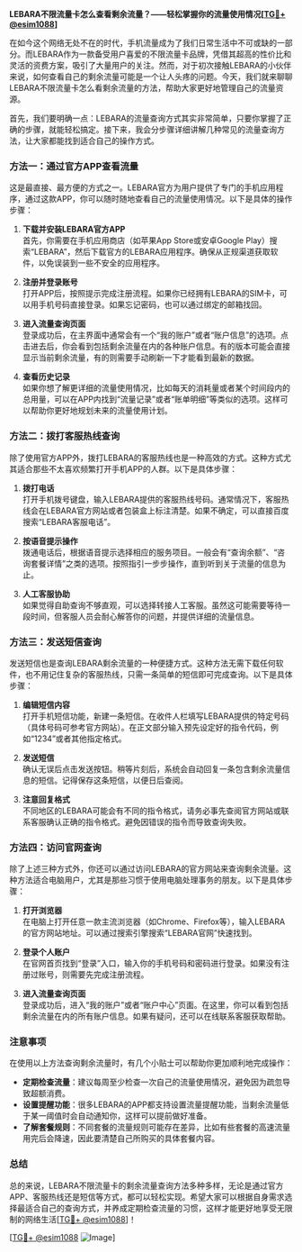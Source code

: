 **LEBARA不限流量卡怎么查看剩余流量？——轻松掌握你的流量使用情况[[TG💪+ @esim1088](https://t.me/s/esim1088)]**

在如今这个网络无处不在的时代，手机流量成为了我们日常生活中不可或缺的一部分。而LEBARA作为一款备受用户喜爱的不限流量卡品牌，凭借其超高的性价比和灵活的资费方案，吸引了大量用户的关注。然而，对于初次接触LEBARA的小伙伴来说，如何查看自己的剩余流量可能是一个让人头疼的问题。今天，我们就来聊聊LEBARA不限流量卡怎么看剩余流量的方法，帮助大家更好地管理自己的流量资源。

首先，我们要明确一点：LEBARA的流量查询方式其实非常简单，只要你掌握了正确的步骤，就能轻松搞定。接下来，我会分步骤详细讲解几种常见的流量查询方法，让大家都能找到适合自己的操作方式。

### 方法一：通过官方APP查看流量

这是最直接、最方便的方式之一。LEBARA官方为用户提供了专门的手机应用程序，通过这款APP，你可以随时随地查看自己的流量使用情况。以下是具体的操作步骤：

1. **下载并安装LEBARA官方APP**  
   首先，你需要在手机应用商店（如苹果App Store或安卓Google Play）搜索“LEBARA”，然后下载官方的LEBARA应用程序。确保从正规渠道获取软件，以免误装到一些不安全的应用程序。

2. **注册并登录账号**  
   打开APP后，按照提示完成注册流程。如果你已经拥有LEBARA的SIM卡，可以用手机号码直接登录。如果忘记密码，也可以通过绑定的邮箱找回。

3. **进入流量查询页面**  
   登录成功后，在主界面中通常会有一个“我的账户”或者“账户信息”的选项。点击进去后，你会看到包括剩余流量在内的各种账户信息。有的版本可能会直接显示当前剩余流量，有的则需要手动刷新一下才能看到最新的数据。

4. **查看历史记录**  
   如果你想了解更详细的流量使用情况，比如每天的消耗量或者某个时间段内的总用量，可以在APP内找到“流量记录”或者“账单明细”等类似的选项。这样可以帮助你更好地规划未来的流量使用计划。

### 方法二：拨打客服热线查询

除了使用官方APP外，拨打LEBARA的客服热线也是一种高效的方式。这种方式尤其适合那些不太喜欢频繁打开手机APP的人群。以下是具体步骤：

1. **拨打电话**  
   打开手机拨号键盘，输入LEBARA提供的客服热线号码。通常情况下，客服热线会在LEBARA官方网站或者包装盒上标注清楚。如果不确定，可以直接百度搜索“LEBARA客服电话”。

2. **按语音提示操作**  
   拨通电话后，根据语音提示选择相应的服务项目。一般会有“查询余额”、“咨询套餐详情”之类的选项。按照指引一步步操作，直到听到关于流量的信息为止。

3. **人工客服协助**  
   如果觉得自助查询不够直观，可以选择转接人工客服。虽然这可能需要等待一段时间，但客服人员会耐心解答你的问题，并提供详细的流量信息。

### 方法三：发送短信查询

发送短信也是查询LEBARA剩余流量的一种便捷方式。这种方法无需下载任何软件，也不用记住复杂的客服热线，只需一条简单的短信即可完成查询。以下是具体步骤：

1. **编辑短信内容**  
   打开手机短信功能，新建一条短信。在收件人栏填写LEBARA提供的特定号码（具体号码可参考官方网站）。在正文部分输入预先设定好的指令代码，例如“1234”或者其他指定格式。

2. **发送短信**  
   确认无误后点击发送按钮。稍等片刻后，系统会自动回复一条包含剩余流量信息的短信。记得保存这条短信，以便日后查阅。

3. **注意回复格式**  
   不同地区的LEBARA可能会有不同的指令格式，请务必事先查阅官方网站或联系客服确认正确的指令格式。避免因错误的指令而导致查询失败。

### 方法四：访问官网查询

除了上述三种方式外，你还可以通过访问LEBARA的官方网站来查询剩余流量。这种方法适合电脑用户，尤其是那些习惯于使用电脑处理事务的朋友。以下是具体步骤：

1. **打开浏览器**  
   在电脑上打开任意一款主流浏览器（如Chrome、Firefox等），输入LEBARA的官方网站地址。可以通过搜索引擎搜索“LEBARA官网”快速找到。

2. **登录个人账户**  
   在官网首页找到“登录”入口，输入你的手机号码和密码进行登录。如果没有注册过账号，则需要先完成注册流程。

3. **进入流量查询页面**  
   登录成功后，进入“我的账户”或者“账户中心”页面。在这里，你可以看到包括剩余流量在内的所有账户信息。如果有疑问，还可以在线联系客服获取帮助。

### 注意事项

在使用以上方法查询剩余流量时，有几个小贴士可以帮助你更加顺利地完成操作：

- **定期检查流量**：建议每周至少检查一次自己的流量使用情况，避免因为疏忽导致超额消费。
- **设置提醒功能**：很多LEBARA的APP都支持设置流量提醒功能，当剩余流量低于某一阈值时会自动通知你，这样可以提前做好准备。
- **了解套餐规则**：不同套餐的流量规则可能存在差异，比如有些套餐的高速流量用完后会降速，因此要清楚自己所购买的具体套餐内容。

### 总结

总的来说，LEBARA不限流量卡的剩余流量查询方法多种多样，无论是通过官方APP、客服热线还是短信等方式，都可以轻松实现。希望大家可以根据自身需求选择最适合自己的查询方式，并养成定期检查流量的习惯，这样才能更好地享受无限制的网络生活[[TG💪+ @esim1088](https://t.me/s/esim1088)]！

[[TG💪+ @esim1088](https://t.me/s/esim1088) ![Image](https://i.postimg.cc/4NQfJmqS/Snipaste-2025-05-13-00-14-12.png)]